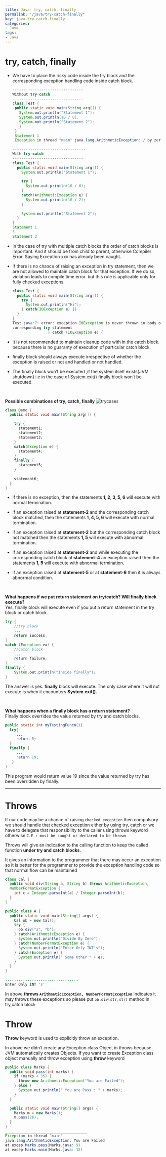 ```yaml
---
title: Java- try, catch, finally
permalink: "/java/try-catch-finally"
key: java-try-catch-finally
categories:
- Java
tags:
- Java
---
```


try, catch, finally 
=======================

-   We have to place the risky code inside the try block and the corresponding
    exception handling code inside catch block.
    ```java
    --------------------------------
    Without try-catch
    --------------------------------
    class Test {
     public static void main(String arg[]) {
       System.out.println("Statement 1");
       System.out.println(10 / 0);
       System.out.println("Statement 2");
       }
     }
     Statement 1
     Exception in thread "main" java.lang.ArithmeticException: / by zero

    ---------------------------------
    With try-catch
    --------------------------------
    class Test {
      public static void main(String arg[]) {
        System.out.println("Statement 1");
        
        try {
          System.out.println(10 / 0);
        }
        catch(ArithmeticException e) {
          System.out.println(10 / 2);
        }
        
        System.out.println("Statement 2");
      }
    }
    Statement 1
    5
    Statement 2

    ```


    

-   In the case of try with multiple catch blocks the order of catch blocks is
    important. And it should be from child to parent, otherwise Compiler Error.
    Saying Exception xxx has already been caught.

-   If there is no chance of raising an exception in try statement, then we are
    not allowed to maintain catch block for that exception. If we do so,
    violation leads to compile time error. but this rule is applicable only for
    fully checked exceptions.
    ```java
    class Test {
      public static void main(String arg[]) {
        try {
          System.out.println("Hi");
        } catch(IOException e) {}
      }
    }
    Test.java:7: error: exception IOException is never thrown in body of
    corresponding try statement
                    } catch (IOException e) {
    ```


-   It is not recommended to maintain cleanup code with in the catch block.
    because there is no guaranty of execution of particular catch block.

-   finally block should always execute irrespective of whether the exception is
    raised or not and handled or not handled.

-   The finally block won’t be executed ,if the system itself exists(JVM
    shutdown) i.e in the case of System.exit() finally block won’t be executed.

<br>

**Possible combinations of try, catch, finally**
![trycases](media/trycases.PNG)
```java
class Demo {
  public static void main(String arg[]) {

    try {
      statement1;
      statement2;
      statement3;
    } 
    catch(Exception e) {
      statement4;
    } 
    finally {
      statement5;
    }
    
    statement6;
  }
}
```


-   if there is no exception, then the statements **1, 2, 3, 5, 6** will execute
    with normal termination.

-   if an exception raised at **statement-2** and the corresponding catch block
    matched, then the statements **1, 4, 5, 6** will execute with normal
    termination.

-   if an exception raised at **statement-2** but the corresponding catch block
    not matched then the statements **1, 5** will execute with abnormal
    termination.

-   if an exception raised at **statement-2** and while executing the
    corresponding catch block at **statement–4** an exception raised then the
    statements **1, 5** will execute with abnormal termination.

-   if an exception raised at **statement-5** or at **statement-6** then it is
    always abnormal condition.  
    
<br>

**What happens if we put return statement on try/catch? Will finally block
execute?**  
Yes, finally block will execute even if you put a return statement in the try
block or catch block.
```java
try {
    //try block
    ...
    return success;
}
catch (Exception ex) {
    //catch block
    .....
    return failure;
}
finally {
    System.out.println("Inside finally");
}
```
The answer is yes. **finally** block will execute. The only case where it will
not execute is when it encounters **System.exit().**

<br>

**What happens when a finally block has a return statement?**  
Finally block overrides the value returned by try and catch blocks.
```java
public static int myTestingFuncn(){
  try{
     ....
     return 5;
  } 
  finally {
     ....
     return 19;
   }
}
```
This program would return value 19 since the value returned by try has
been overridden by finally.

****

# Throws  

If our code may be a chance of raising `checked exception` then compulsory we
should handle that checked exception either by using try, catch or we have to
delegate that responsibility to the caller using throws keyword otherwise `C.E
: must be caught or declared to be thrown`

Throws will give an indication to the calling function to keep the called
function **under try and catch blocks**.

It gives an information to the programmer that there may occur an exception so
it is better for the programmer to provide the exception handling code so that
normal flow can be maintained

```java
class Cal {
  public void div(String a, String b) throws ArithmeticException,
  NumberFormatException {
    int c = Integer.parseInt(a) / Integer.parseInt(b);
  }
}

public class A {
  public static void main(String[] args) {
    Cal ob = new Cal();
    try {
      ob.div("a", "b");
    } catch(ArithmeticException e) {
      System.out.println("Divide By Zero");
    } catch(NumberFormatException e) {
      System.out.println("Enter Only INT's");
    } catch(Exception e) {
      System.out.println(" Some Other " + e);
    }
  }
}

.................................
Enter Only INT 's'
```


In above **throws `ArithmeticException, NumberFormatException`** Indicates it may
throws these exceptions so please put `ob.div(str,str)` method in try,catch block  



# Throw

**Throw** keyword is used to explicitly throw an exception.

In above we didn’t create any Exception class Object in throws because JVM
automatically creates Objects. If you want to create Exception class object
manually and throw exception using **throw** keyword
```java
public class Marks {
  public void pass(int marks) {
    if (marks < 35) {
      throw new ArithmeticException("You are Failed");
    } else {
      System.out.println(" You are Pass : " + marks);
    }
  }

  public static void main(String[] args) {
    Marks m = new Marks();
    m.pass(26);
  }
}
_____________________________________
Exception in thread "main"
java.lang.ArithmeticException: You are Failed
at excep.Marks.pass(Marks.java: 9)
at excep.Marks.main(Marks.java: 18)
```


